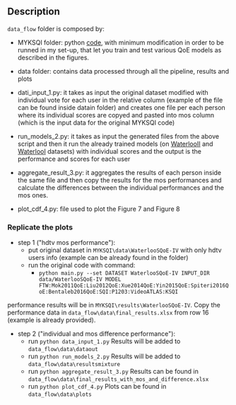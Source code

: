 ## Description
`data_flow` folder is composed by:

 * MYKSQI folder: python [code](https://github.com/zduanmu/ksqi), with minimum modification in order to be runned in my set-up, that let you train and test various QoE models as described in the figures.

 * data folder: contains data processed through all the pipeline, results and plots 

 * dati_input_1.py: it takes as input the original dataset modified with individual vote for each user in the relative column (example of the file can be found inside datain folder) and 
   creates one file per each person where its individual scores are copyed and pasted into mos column (which is the input data for the original MYKSQI code)

 * run_models_2.py: it takes as input the generated files from the above script and then it run the already trained models (on [WaterlooII](https://github.com/zduanmu/ksqi/tree/master/data/WaterlooSQoE-II) and [WaterlooI](https://github.com/zduanmu/ksqi/tree/master/data/WaterlooSQoE-I) datasets) with 
   individual scores and the output is the performance and scores for each user

 * aggregate_result_3.py: it aggregates the results of each person inside the same file and then copy the results for the mos performances
   and calculate the differences between the individual performances and the mos ones.

 * plot_cdf_4.py: file used to plot the Figure 7 and Figure 8


### Replicate the plots
* step 1 ("hdtv mos performance"):
	* put original dataset in `MYKSQI\data\WaterlooSQoE-IV` with only hdtv users info (example can be already found in the folder)
	* run the original code with command:
		* `python main.py --set DATASET WaterlooSQoE-IV INPUT_DIR data/WaterlooSQoE-IV MODEL FTW:Mok2011QoE:Liu2012QoE:Xue2014QoE:Yin2015QoE:Spiteri2016QoE:Bentaleb2016QoE:SQI:P1203:VideoATLAS:KSQI`

performance results will be in `MYKSQI\results\WaterlooSQoE-IV`. Copy the performance data in `data_flow\data\final_results.xlsx` from row 16 (example is already provided).

* step 2 ("individual and mos difference performance"):
	* run `python data_input_1.py` Results will be added to `data_flow\data\dataout`
	* run `python run_models_2.py` Results will be added to `data_flow\data\resultsmixture`
	* run `python aggregate_result_3.py` Results can be found in `data_flow\data\final_results_with_mos_and_difference.xlsx`
	* run `python plot_cdf_4.py` Plots can be found in `data_flow\data\plots`




